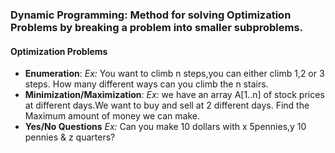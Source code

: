 ### Dynamic Programming: Method for solving Optimization Problems by breaking a problem into smaller subproblems.

#### Optimization Problems
- __Enumeration__:
*Ex:* You want to climb n steps,you can either climb 1,2 or 3 steps.
How many different ways can you climb the n stairs.
- __Minimization/Maximization__:
*Ex:* we have an array A[1..n] of stock prices at different days.We want to buy and sell at 2 different days.
Find the Maximum amount of money we can make.
- __Yes/No Questions__
*Ex:* Can you make 10 dollars with x 5pennies,y 10 pennies & z quarters?
